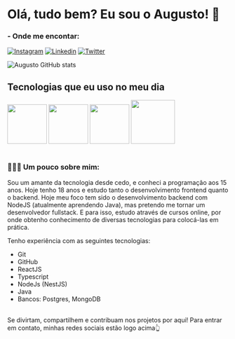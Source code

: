 <h1>Olá, tudo bem? Eu sou o Augusto! 👋</h1>


### - Onde me encontar:

[![Instagram](https://img.shields.io/badge/Instagram-E4405F?style=for-the-badge&logo=instagram&logoColor=white)](https://www.instagram.com/augustoosantana_/)
[![Linkedin](https://img.shields.io/badge/LinkedIn-0077B5?style=for-the-badge&logo=linkedin&logoColor=white)](https://www.linkedin.com/in/augusto-santana-guilherme-6686a3241/)
[![Twitter](https://img.shields.io/badge/Twitter-1DA1F2?style=for-the-badge&logo=twitter&logoColor=white)](https://twitter.com/AugustooSant)

![Augusto GitHub stats](https://github-readme-stats.vercel.app/api?username=AugustooW5&show_icons=true&theme=dracula&count_private=true)

## Tecnologias que eu uso no meu dia

<div style="display: inline_block"> 
  <img src="https://cdn.jsdelivr.net/gh/devicons/devicon/icons/javascript/javascript-original.svg" widht=80 height=90/>
  <img src="https://cdn.jsdelivr.net/gh/devicons/devicon/icons/react/react-original.svg" widht=80 height=90//>
  <img src="https://cdn.jsdelivr.net/gh/devicons/devicon/icons/nodejs/nodejs-plain.svg" widht=80 height=90/>
  <img src="https://cdn.jsdelivr.net/gh/devicons/devicon/icons/java/java-original-wordmark.svg"  widht=100 height=100/>        
</div><br/>

### 👨🏻‍💻 Um pouco sobre mim:
Sou um amante da tecnologia desde cedo, e conheci a programação aos 15 anos.
Hoje tenho 18 anos e estudo tanto o desenvolvimento frontend quanto o backend. Hoje meu foco tem sido o desenvolvimento backend com NodeJS (atualmente aprendendo Java), mas pretendo me tornar um desenvolvedor fullstack. E para isso, estudo através de cursos online, por onde obtenho conhecimento de diversas tecnologias para colocá-las em prática.

Tenho experiência com as seguintes tecnologias:
- Git
- GitHub
- ReactJS
- Typescript 
- NodeJs (NestJS)
- Java
- Bancos: Postgres, MongoDB
</br>
Se divirtam, compartilhem e contribuam nos projetos por aqui! Para entrar em contato, minhas redes sociais estão logo acima👆

